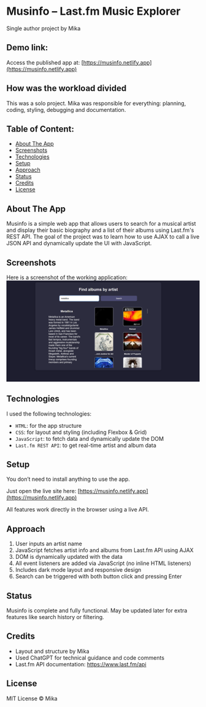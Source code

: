 
# Musinfo – Last.fm Music Explorer
Single author project by Mika

## Demo link:
Access the published app at: [https://musinfo.netlify.app](https://musinfo.netlify.app)

## How was the workload divided
This was a solo project. Mika was responsible for everything: planning, coding, styling, debugging and documentation.

## Table of Content:

- [About The App](#about-the-app)
- [Screenshots](#screenshots)
- [Technologies](#technologies)
- [Setup](#setup)
- [Approach](#approach)
- [Status](#status)
- [Credits](#credits)
- [License](#license)

## About The App
Musinfo is a simple web app that allows users to search for a musical artist and display their basic biography and a list of their albums using Last.fm's REST API. The goal of the project was to learn how to use AJAX to call a live JSON API and dynamically update the UI with JavaScript.

## Screenshots
Here is a screenshot of the working application:  
![App Screenshot](musinfo.png)

## Technologies
I used the following technologies:
- `HTML`: for the app structure
- `CSS`: for layout and styling (including Flexbox & Grid)
- `JavaScript`: to fetch data and dynamically update the DOM
- `Last.fm REST API`: to get real-time artist and album data

## Setup
You don’t need to install anything to use the app.

Just open the live site here:
[https://musinfo.netlify.app](https://musinfo.netlify.app)

All features work directly in the browser using a live API.

## Approach
1. User inputs an artist name
2. JavaScript fetches artist info and albums from Last.fm API using AJAX
3. DOM is dynamically updated with the data
4. All event listeners are added via JavaScript (no inline HTML listeners)
5. Includes dark mode layout and responsive design
6. Search can be triggered with both button click and pressing Enter

## Status
Musinfo is complete and fully functional. May be updated later for extra features like search history or filtering.

## Credits
- Layout and structure by Mika
- Used ChatGPT for technical guidance and code comments
- Last.fm API documentation: https://www.last.fm/api

## License
MIT License © Mika
